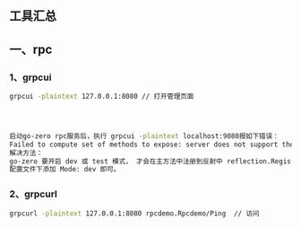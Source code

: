 ## 工具汇总

## 一、rpc

### 1、grpcui

```sh
grpcui -plaintext 127.0.0.1:8080 // 打开管理页面




启动go-zero rpc服务后，执行 grpcui -plaintext localhost:9080报如下错误：
Failed to compute set of methods to expose: server does not support the reflection API
解决方法：
go-zero 要开启 dev 或 test 模式， 才会在主方法中注册到反射中 reflection.Register(grpcServer)，否则执行 grpcui 会报错
配置文件下添加 Mode: dev 即可。
```

### 2、grpcurl

```sh
grpcurl -plaintext 127.0.0.1:8080 rpcdemo.Rpcdemo/Ping  // 访问
```

